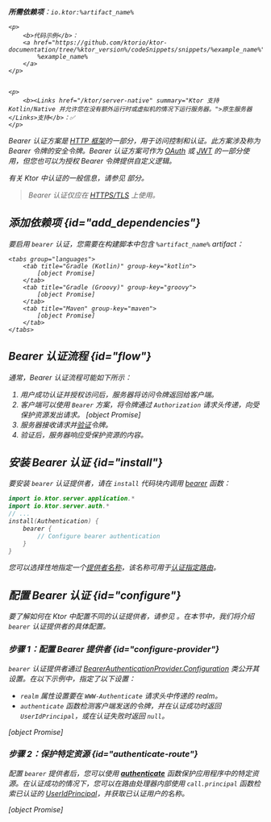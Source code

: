 [//]: # (title: Ktor Server 中的 Bearer 认证)

<show-structure for="chapter" depth="2"/>

<var name="artifact_name" value="ktor-server-auth"/>

<tldr>
<p>
<b>所需依赖项</b>：<code>io.ktor:%artifact_name%</code>
</p>
<var name="example_name" value="auth-bearer"/>

    <p>
        <b>代码示例</b>：
        <a href="https://github.com/ktorio/ktor-documentation/tree/%ktor_version%/codeSnippets/snippets/%example_name%">
            %example_name%
        </a>
    </p>
    

    <p>
        <b><Links href="/ktor/server-native" summary="Ktor 支持 Kotlin/Native 并允许您在没有额外运行时或虚拟机的情况下运行服务器。">原生服务器</Links>支持</b>：✅
    </p>
    
</tldr>

Bearer 认证方案是 [HTTP 框架](https://developer.mozilla.org/en-US/docs/Web/HTTP/Authentication)的一部分，用于访问控制和认证。此方案涉及称为 Bearer 令牌的安全令牌。Bearer 认证方案可作为 [OAuth](server-oauth.md) 或 [JWT](server-jwt.md) 的一部分使用，但您也可以为授权 Bearer 令牌提供自定义逻辑。

有关 Ktor 中认证的一般信息，请参见 [](server-auth.md) 部分。

> Bearer 认证仅应在 [HTTPS/TLS](server-ssl.md) 上使用。

## 添加依赖项 {id="add_dependencies"}
要启用 `bearer` 认证，您需要在构建脚本中包含 `%artifact_name%` artifact：

    <tabs group="languages">
        <tab title="Gradle (Kotlin)" group-key="kotlin">
            [object Promise]
        </tab>
        <tab title="Gradle (Groovy)" group-key="groovy">
            [object Promise]
        </tab>
        <tab title="Maven" group-key="maven">
            [object Promise]
        </tab>
    </tabs>
    

## Bearer 认证流程 {id="flow"}

通常，Bearer 认证流程可能如下所示：

1.  用户成功认证并授权访问后，服务器将访问令牌返回给客户端。
2.  客户端可以使用 `Bearer` 方案，将令牌通过 `Authorization` 请求头传递，向受保护资源发出请求。
   [object Promise]
3.  服务器接收请求并[验证](#configure)令牌。
4.  验证后，服务器响应受保护资源的内容。

## 安装 Bearer 认证 {id="install"}
要安装 `bearer` 认证提供者，请在 `install` 代码块内调用 [bearer](https://api.ktor.io/ktor-server/ktor-server-plugins/ktor-server-auth/io.ktor.server.auth/bearer.html) 函数：

```kotlin
import io.ktor.server.application.*
import io.ktor.server.auth.*
// ...
install(Authentication) {
    bearer {
        // Configure bearer authentication
    }
}
```

您可以选择性地指定一个[提供者名称](server-auth.md#provider-name)，该名称可用于[认证指定路由](#authenticate-route)。

## 配置 Bearer 认证 {id="configure"}

要了解如何在 Ktor 中配置不同的认证提供者，请参见 [](server-auth.md#configure)。在本节中，我们将介绍 `bearer` 认证提供者的具体配置。

### 步骤 1：配置 Bearer 提供者 {id="configure-provider"}

`bearer` 认证提供者通过 [BearerAuthenticationProvider.Configuration](https://api.ktor.io/ktor-server/ktor-server-plugins/ktor-server-auth/io.ktor.server.auth/-bearer-authentication-provider/-config/index.html) 类公开其设置。在以下示例中，指定了以下设置：
*   `realm` 属性设置要在 `WWW-Authenticate` 请求头中传递的 realm。
*   `authenticate` 函数检测客户端发送的令牌，并在认证成功时返回 `UserIdPrincipal`，或在认证失败时返回 `null`。

[object Promise]

### 步骤 2：保护特定资源 {id="authenticate-route"}

配置 `bearer` 提供者后，您可以使用 **[authenticate](server-auth.md#authenticate-route)** 函数保护应用程序中的特定资源。在认证成功的情况下，您可以在路由处理器内部使用 `call.principal` 函数检索已认证的 [UserIdPrincipal](https://api.ktor.io/ktor-server/ktor-server-plugins/ktor-server-auth/io.ktor.server.auth/-user-id-principal/index.html)，并获取已认证用户的名称。

[object Promise]